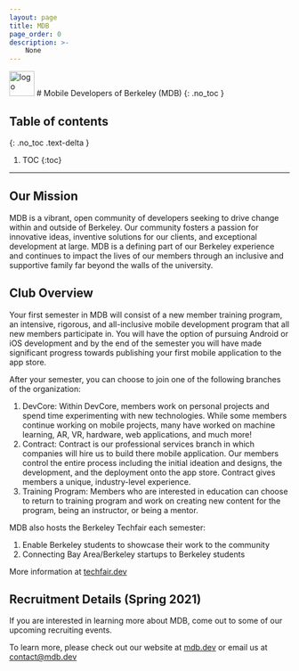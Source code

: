 ```yaml
---
layout: page
title: MDB
page_order: 0
description: >-
    None
---
```


<img src="https://dl.airtable.com/.attachments/84c59579067c8594cf5eb244d37b64a6/3518d80f/mdb.jpg" alt="logo" style="height:45px !important;"/>
# Mobile Developers of Berkeley (MDB)
{: .no_toc }

## Table of contents
{: .no_toc .text-delta }

1. TOC
{:toc}

---

## Our Mission

MDB is a vibrant, open community of developers seeking to drive change within and outside of Berkeley. Our community fosters a passion for innovative ideas, inventive solutions for our clients, and exceptional development at large. MDB is a defining part of our Berkeley experience and continues to impact the lives of our members through an inclusive and supportive family far beyond the walls of the university.

## Club Overview

Your first semester in MDB will consist of a new member training program, an intensive, rigorous, and all-inclusive mobile development program that all new members participate in. You will have the option of pursuing Android or iOS development and by the end of the semester you will have made significant progress towards publishing your first mobile application to the app store.

After your semester, you can choose to join one of the following branches of the organization:

1. DevCore: Within DevCore, members work on personal projects and spend time experimenting with new technologies. While some members continue working on mobile projects, many have worked on machine learning, AR, VR, hardware, web applications, and much more!
2. Contract: Contract is our professional services branch in which companies will hire us to build there mobile application. Our members control the entire process including the initial ideation and designs, the development, and the deployment onto the app store. Contract gives members a unique, industry-level experience.
3. Training Program: Members who are interested in education can choose to return to training program and work on creating new content for the program, being an instructor, or being a mentor.

MDB also hosts the Berkeley Techfair each semester:

1. Enable Berkeley students to showcase their work to the community
2. Connecting Bay Area/Berkeley startups to Berkeley students

More information at [techfair.dev](http://techfair.dev)

## Recruitment Details (Spring 2021)

If you are interested in learning more about MDB, come out to some of our upcoming recruiting events. 

To learn more, please check out our website at [mdb.dev](http://mdb.dev) or email us at [contact@mdb.dev](mailto:contact@mdb.dev)
